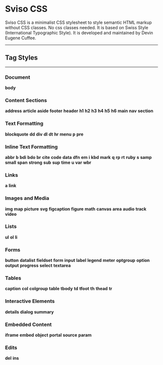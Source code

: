 
# Sviso CSS

Sviso CSS is a minimalist CSS stylesheet to style semantic HTML markup without CSS classes. No css classes needed. It is based on Swiss Style (International Typographic Style). It is developed and maintained by Devin Eugene Cuffee.

----

## Tag Styles

----


### Document
**body**

###  Content Sections 
**address**
**article**
**aside**
**footer**
**header**
**h1**
**h2**
**h3**
**h4**
**h5**
**h6**
**main**
**nav**
**section**

###  Text Formatting 
**blockquote**
**dd**
**div**
**dl**
**dt**
**hr**
**menu**
**p**
**pre**

###  Inline Text Formatting 
**abbr**
**b**
**bdi**
**bdo**
**br**
**cite**
**code**
**data**
**dfn**
**em**
**i**
**kbd**
**mark**
**q**
**rp**
**rt**
**ruby**
**s**
**samp**
**small**
**span**
**strong**
**sub**
**sup**
**time**
**u**
**var**
**wbr**

###  Links 
**a**
**link**

###  Images and Media 
**img**
**map**
**picture**
**svg**
**figcaption**
**figure**
**math**
**canvas**
**area**
**audio**
**track**
**video**

###  Lists 
**ul**
**ol**
**li**

###  Forms 
**button**
**datalist**
**fieldset**
**form**
**input**
**label**
**legend**
**meter**
**optgroup**
**option**
**output**
**progress**
**select**
**textarea**

###  Tables 
**caption**
**col**
**colgroup**
**table**
**tbody**
**td**
**tfoot**
**th**
**thead**
**tr**

###  Interactive Elements 
**details**
**dialog**
**summary**

###  Embedded Content 
**iframe**
**embed**
**object**
**portal**
**source**
**param**

###  Edits 
**del**
**ins**
